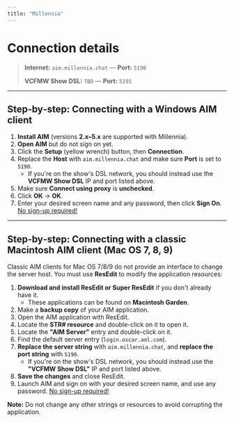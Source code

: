 ```yaml
---
title: "Millennia"
---
```


# Connection details

> **Internet:** `aim.millennia.chat` — **Port:** `5190`
>
> **VCFMW Show DSL:** `TBD` — **Port:** `5191`

---

## Step‑by‑step: Connecting with a Windows AIM client

1. **Install AIM** (versions **2.x–5.x** are supported with Millennia).
2. **Open AIM** but do not sign on yet.
3. Click the **Setup** (yellow wrench) button, then **Connection**.
4. Replace the **Host** with `aim.millennia.chat` and make sure **Port** is set to `5190`.
	- If you're on the show's DSL network, you should instead use the **VCFMW Show DSL** IP and port listed above.
5. Make sure **Connect using proxy** is **unchecked**.
6. Click **OK** → **OK**.
7. Enter your desired screen name and any password, then click **Sign On**. <u>No sign-up required!</u>

---

## Step‑by‑step: Connecting with a classic Macintosh AIM client (Mac OS 7, 8, 9)

Classic AIM clients for Mac OS 7/8/9 do not provide an interface to change the server host. You must use **ResEdit** to modify the application resources:

1. **Download and install ResEdit or Super ResEdit** if you don't already have it. 
	- These applications can be found on **Macintosh Garden**.
2. Make a **backup copy** of your AIM application.
3. Open the AIM application with ResEdit.
4. Locate the **STR# resource** and double-click on it to open it.
5. Locate the **"AIM Server"** entry and double-click on it.
6. Find the default server entry (`login.oscar.aol.com`).
7. **Replace the server string** with `aim.millennia.chat`, and **replace the port string** with `5190`.
	- If you're on the show's DSL network, you should instead use the **"VCFMW Show DSL"** IP and port listed above.
8. **Save the changes** and close ResEdit.
9. Launch AIM and sign on with your desired screen name, and use any password. <u>No sign-up required!</u>

**Note:** Do not change any other strings or resources to avoid corrupting the application.